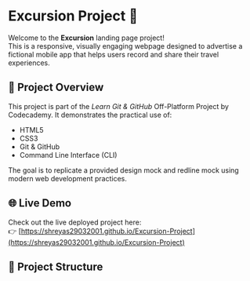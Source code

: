 # Excursion Project 🌄

Welcome to the **Excursion** landing page project!  
This is a responsive, visually engaging webpage designed to advertise a fictional mobile app that helps users record and share their travel experiences.

## 📌 Project Overview

This project is part of the *Learn Git & GitHub* Off-Platform Project by Codecademy. It demonstrates the practical use of:
- HTML5
- CSS3
- Git & GitHub
- Command Line Interface (CLI)

The goal is to replicate a provided design mock and redline mock using modern web development practices.  

## 🌐 Live Demo

Check out the live deployed project here:  
👉 [https://shreyas29032001.github.io/Excursion-Project](https://shreyas29032001.github.io/Excursion-Project)

## 📁 Project Structure

